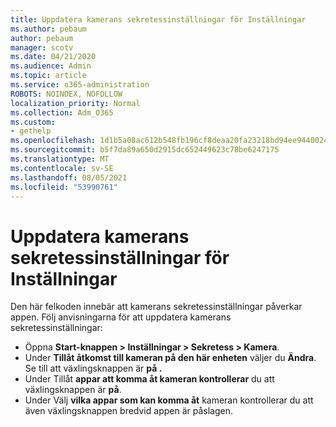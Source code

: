 ```yaml
---
title: Uppdatera kamerans sekretessinställningar för Inställningar
ms.author: pebaum
author: pebaum
manager: scotv
ms.date: 04/21/2020
ms.audience: Admin
ms.topic: article
ms.service: o365-administration
ROBOTS: NOINDEX, NOFOLLOW
localization_priority: Normal
ms.collection: Adm_O365
ms.custom:
- gethelp
ms.openlocfilehash: 1d1b5a08ac612b548fb196cf8deaa20fa23218bd94ee9440024d7b1b7561c7b1
ms.sourcegitcommit: b5f7da89a650d2915dc652449623c78be6247175
ms.translationtype: MT
ms.contentlocale: sv-SE
ms.lasthandoff: 08/05/2021
ms.locfileid: "53990761"
---
```

# <a name="update-your-cameras-privacy-settings"></a>Uppdatera kamerans sekretessinställningar för Inställningar

Den här felkoden innebär att kamerans sekretessinställningar påverkar appen. Följ anvisningarna för att uppdatera kamerans sekretessinställningar:

- Öppna **Start-knappen > Inställningar > Sekretess > Kamera**.
- Under **Tillåt åtkomst till kameran på den här enheten** väljer du **Ändra**. Se till att växlingsknappen är **på .**
- Under Tillåt **appar att komma åt kameran kontrollerar** du att växlingsknappen är **på**.
- Under Välj **vilka appar som kan komma åt** kameran kontrollerar du att även växlingsknappen bredvid appen är påslagen.
